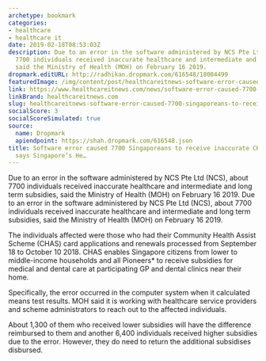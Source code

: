 ```yaml
---
archetype: bookmark
categories:
- healthcare
- healthcare it
date: 2019-02-18T08:53:03Z
description: Due to an error in the software administered by NCS Pte Ltd (NCS), about
  7700 individuals received inaccurate healthcare and intermediate and long term subsidies,
  said the Ministry of Health (MOH) on February 16 2019.
dropmark.editURL: http://radhikan.dropmark.com/616548/18004499
featuredImage: /img/content/post/healthcareitnews-software-error-caused-7700-singaporeans-to-receive-inaccurate-chas-subsidies-says-singapore-s-he.png
link: https://www.healthcareitnews.com/news/software-error-caused-7700-singaporeans-receive-inaccurate-chas-subsidies-says-singapore%E2%80%99s
linkBrand: healthcareitnews.com
slug: healthcareitnews-software-error-caused-7700-singaporeans-to-receive-inaccurate-chas-subsidies-says-singapore-s-he
socialScore: 3
socialScoreSimulated: true
source:
  name: Dropmark
  apiendpoint: https://shah.dropmark.com/616548.json
title: Software error caused 7700 Singaporeans to receive inaccurate CHAS subsidies,
  says Singapore’s He…
---
```

Due to an error in the software administered by NCS Pte Ltd (NCS), about 7700 individuals received inaccurate healthcare and intermediate and long term subsidies, said the Ministry of Health (MOH) on February 16 2019. Due to an error in the software administered by NCS Pte Ltd (NCS), about 7700 individuals received inaccurate healthcare and intermediate and long term subsidies, said the Ministry of Health (MOH) on February 16 2019.

The individuals affected were those who had their Community Health Assist Scheme (CHAS) card applications and renewals processed from September 18 to October 10 2018. CHAS enables Singapore citizens from lower to middle-income households and all Pioneers* to receive subsidies for medical and dental care at participating GP and dental clinics near their home.

Specifically, the error occurred in the computer system when it calculated means test results. MOH said it is working with healthcare service providers and scheme administrators to reach out to the affected individuals.

About 1,300 of them who received lower subsidies will have the difference reimbursed to them and another 6,400 individuals received higher subsidies due to the error. However, they do need to return the additional subsidises disbursed.

